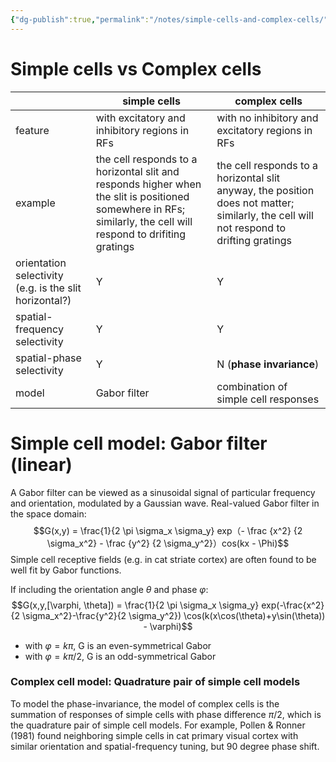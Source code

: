 ```yaml
---
{"dg-publish":true,"permalink":"/notes/simple-cells-and-complex-cells/"}
---
```



# Simple cells vs Complex cells
| | simple cells| complex cells |
| --- | --- | --- |
| feature | with excitatory and inhibitory regions in RFs | with no inhibitory and excitatory regions in RFs|
| example | the cell responds to a horizontal slit and responds higher when the slit is positioned somewhere in RFs; similarly, the cell will respond to drifiting gratings | the cell responds to a horizontal slit anyway, the position does not matter; similarly, the cell will not respond to drifting gratings|
| orientation selectivity (e.g. is the slit horizontal?) | Y | Y |
| spatial-frequency selectivity | Y | Y |
| spatial-phase selectivity | Y | N (**phase invariance**)|
| model | Gabor filter | combination of simple cell responses |

# Simple cell model: Gabor filter (linear)
A Gabor filter can be viewed as a sinusoidal signal of particular frequency and orientation, modulated by a Gaussian wave.
Real-valued Gabor filter in the space domain: 
$$G(x,y) = \frac{1}{2 \pi \sigma_x \sigma_y} exp（- \frac {x^2} {2 \sigma_x^2} - \frac {y^2} {2 \sigma_y^2}）cos(kx - \Phi)$$
Simple cell receptive fields (e.g. in cat striate cortex) are often found to be well fit by Gabor functions. 

If including the orientation angle $\theta$ and phase $\varphi$:
$$G(x,y,[\varphi, \theta]) = \frac{1}{2 \pi \sigma_x \sigma_y} exp(-\frac{x^2}{2 \sigma_x^2}-\frac{y^2}{2 \sigma_y^2})  \cos(k(x\cos(\theta)+y\sin(\theta)) - \varphi)$$
- with $\varphi = k \pi$, G is an even-symmetrical Gabor 
- with $\varphi = k \pi /2$, G is an odd-symmetrical Gabor 

### Complex cell model: Quadrature pair of simple cell models
To model the phase-invariance, the model of complex cells is the summation of responses of simple cells with phase difference $\pi/2$, which is the quadrature pair of simple cell models.
For example, Pollen & Ronner (1981) found neighboring simple cells in cat primary visual cortex with similar orientation and spatial-frequency tuning, but 90 degree phase shift. 
